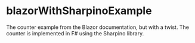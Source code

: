 # blazorWithSharpinoExample
The counter example from the Blazor documentation, but with a twist. The counter is implemented in F# using the Sharpino library.
